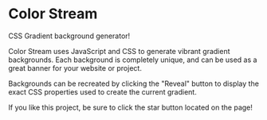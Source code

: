 # Color Stream
CSS Gradient background generator!


Color Stream uses JavaScript and CSS to generate vibrant gradient backgrounds. Each background is completely unique, and can be used as a great banner for your website or project.

Backgrounds can be recreated by clicking the "Reveal" button to display the exact CSS properties used to create the current gradient.

If you like this project, be sure to click the star button located on the page!

